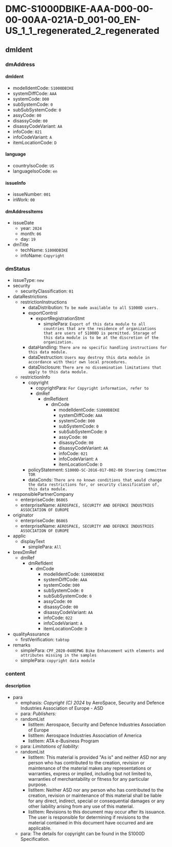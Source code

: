 # DMC-S1000DBIKE-AAA-D00-00-00-00AA-021A-D_001-00_EN-US_1_1_regenerated_2_regenerated

## dmIdent

### dmAddress

#### dmIdent

*   modelIdentCode: `S1000DBIKE`
*   systemDiffCode: `AAA`
*   systemCode: `D00`
*   subSystemCode: `0`
*   subSubSystemCode: `0`
*   assyCode: `00`
*   disassyCode: `00`
*   disassyCodeVariant: `AA`
*   infoCode: `021`
*   infoCodeVariant: `A`
*   itemLocationCode: `D`

#### language

*   countryIsoCode: `US`
*   languageIsoCode: `en`

#### issueInfo

*   issueNumber: `001`
*   inWork: `00`

#### dmAddressItems

*   issueDate
    *   year: `2024`
    *   month: `06`
    *   day: `19`
*   dmTitle
    *   techName: `S1000DBIKE`
    *   infoName: `Copyright`

### dmStatus

*   issueType: `new`
*   security
    *   securityClassification: `01`
*   dataRestrictions
    *   restrictionInstructions
        *   dataDistribution: `To be made available to all S1000D users.`
        *   exportControl
            *   exportRegistrationStmt
                *   simplePara: `Export of this data module to all countries that are the residence of organizations that are users of S1000D is permitted. Storage of this data module is to be at the discretion of the organization.`
        *   dataHandling: `There are no specific handling instructions for this data module.`
        *   dataDestruction: `Users may destroy this data module in accordance with their own local procedures.`
        *   dataDisclosure: `There are no dissemination limitations that apply to this data module.`
    *   restrictionInfo
        *   copyright
            *   copyrightPara: `For Copyright information, refer to `
            *   dmRef
                *   dmRefIdent
                    *   dmCode
                        *   modelIdentCode: `S1000DBIKE`
                        *   systemDiffCode: `AAA`
                        *   systemCode: `D00`
                        *   subSystemCode: `0`
                        *   subSubSystemCode: `0`
                        *   assyCode: `00`
                        *   disassyCode: `00`
                        *   disassyCodeVariant: `AA`
                        *   infoCode: `021`
                        *   infoCodeVariant: `A`
                        *   itemLocationCode: `D`
        *   policyStatement: `S1000D-SC-2016-017-002-00 Steering Committee TOR`
        *   dataConds: `There are no known conditions that would change the data restrictions for, or security classification of, this data module.`
*   responsiblePartnerCompany
    *   enterpriseCode: `B6865`
    *   enterpriseName: `AEROSPACE, SECURITY AND DEFENCE INDUSTRIES ASSOCIATION OF EUROPE`
*   originator
    *   enterpriseCode: `B6865`
    *   enterpriseName: `AEROSPACE, SECURITY AND DEFENCE INDUSTRIES ASSOCIATION OF EUROPE`
*   applic
    *   displayText
        *   simplePara: `All`
*   brexDmRef
    *   dmRef
        *   dmRefIdent
            *   dmCode
                *   modelIdentCode: `S1000DBIKE`
                *   systemDiffCode: `AAA`
                *   systemCode: `D00`
                *   subSystemCode: `0`
                *   subSubSystemCode: `0`
                *   assyCode: `00`
                *   disassyCode: `00`
                *   disassyCodeVariant: `AA`
                *   infoCode: `022`
                *   infoCodeVariant: `A`
                *   itemLocationCode: `D`
*   qualityAssurance
    *   firstVerification: `tabtop`
*   remarks
    *   simplePara: `CPF_2020-040EPWG Bike Enhancement with elements and attributes missing in the samples`
    *   simplePara: `copyright data module`

### content

#### description

*   para
    *   emphasis: *Copyright (C) 2024* by AeroSpace, Security and Defence Industries Association of Europe - ASD
    *   para: *Publishers:*
    *   randomList
        *   listItem: Aerospace, Security and Defence Industries Association of Europe
        *   listItem: Aerospace Industries Association of America
        *   listItem: ATA e-Business Program
    *   para: *Limitations of liability:*
    *   randomList
        *   listItem: This material is provided "As is" and neither ASD nor any person who has contributed to the creation, revision or maintenance of the material makes any representations or warranties, express or implied, including but not limited to, warranties of merchantability or fitness for any particular purpose.
        *   listItem: Neither ASD nor any person who has contributed to the creation, revision or maintenance of this material shall be liable for any direct, indirect, special or consequential damages or any other liability arising from any use of this material.
        *   listItem: Revisions to this document may occur after its issuance. The user is responsible for determining if revisions to the material contained in this document have occurred and are applicable.
    *   para: The details for copyright can be found in the S1000D Specification.
